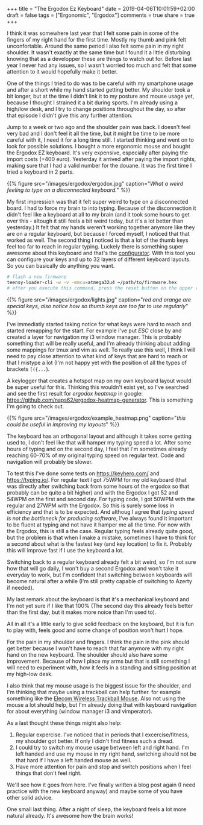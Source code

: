 +++
title = "The Ergodox Ez Keyboard"
date = 2019-04-06T10:01:59+02:00
draft = false
tags = ["Ergonomic", "Ergodox"]
comments = true
share = true
+++

I think it was somewhere last year that I felt some pain in some of the fingers of my right hand for the first time. Mostly my thumb and pink felt unconfortable.
Around the same period I also felt some pain in my right shoulder. It wasn't exactly at the same time but I found it a little disturbing knowing that as a developper these are things to watch out for.
Before last year I never had any issues, so I wasn't worried too much and felt that some attention to it would hopefully make it better.

One of the things I tried to do was to be careful with my smartphone usage and after a short while my hand started getting better. My shoulder took a bit longer, but at the time I didn't link it
to my posture and mouse usage yet, because I thought I strained it a bit during sports.
I'm already using a high/low desk, and I try to change positions throughout the day, so after that episode I didn't give this any further attention.

Jump to a week or two ago and the shoulder pain was back. I doesn't feel very bad and I don't feel it all the time, but it might be time to be more careful with it, I need it for a long time still. I started thinking and went on to look for possible solutions. I bought a more ergonomic mouse and bought the Ergodox EZ keyboard. It's very expensive, especially after paying the import costs (+400 euro).
Yesterday it arrived after paying the import rights, making sure that I had a valid number for the douane. It was the first time I tried a keyboard in 2 parts.

{{% figure src="/images/ergodox/ergodox.jpg" caption="*What a weird feeling to type on a disconnected keyboard.*" %}}

My first impression was that it felt super weird to type on a disconnected board. I had to force my brain to into typing. Because of the disconnection it didn't feel like a keyboard at all to my brain (and it took some hours to get over this - altough it still feels a bit weird today, but it's a lot better than yesterday.) It felt that my hands weren't working together anymore like they are on a regular keyboard, but because I forced myself, I noticed that that worked as well.
The second thing I noticed is that a lot of the thumb keys feel too far to reach in regular typing. Luckely there is something super awesome about this keyboard and that's the [configurator](https://configure.ergodox-ez.com/layouts/default/latest/0). With this tool you can configure your keys and up to 32 layers of different keyboard layouts. So you can basically do anything you want.

```bash
# flash a new firmware
teensy-loader-cli -w -v -mmcu=atmega32u4 ~/path/to/firmware.hex
# after you execute this command, press the reset button on the upper right of your keyboard and watch it reload
```
{{% figure src="/images/ergodox/lights.jpg" caption="*red and orange are special keys, also notice how so thumb keys are too far to use regularly*" %}}

I've immediatly started taking notice for what keys were hard to reach and started remapping for the start. For example I've put *ESC* close by and created a layer for navigation my i3 window manager. This is probably something that will be really useful, and I'm already thinking about adding some mappings for tmux and vim as well. To really use this well, I think I will need to pay close attention to what kind of keys that are hard to reach or that I mistype a lot (I'm not happy yet with the position of all the types of brackets `[({...`). 

A keylogger that creates a hotspot map on my own keyboard layout would be super useful for this. Thinking this wouldn't exist yet, so I've searched and see the first result for *ergodox heatmap* in google: https://github.com/naps62/ergodox-heatmap-generator. This is something I'm going to check out.

{{% figure src="/images/ergodox/example_heatmap.png" caption="*this could be useful in improving my layouts*" %}}

The keyboard has an orthogonal layout and although it takes some getting used to, I don't feel like that will hamper my typing speed a lot. After some hours of typing and on the second day, I feel that I'm sometimes already reaching 60-70% of my original typing speed on regular text. Code and navigation will probably be slower.

To test this I've done some tests on https://keyhero.com/ and https://typing.io/. For regular text I got 75WPM for my old keyboard (that was directly after switching back from some hours of the ergodox so that probably can be quite a bit higher) and with the Ergodox I got 52 and 54WPM on the first and second day. For typing code, I got 50WPM with the regular and 27WPM with the Ergodox. So this is surely some loss in efficiency and that is to be expected. And althoug I agree that *typing speed is not the bottleneck for producing software*, I've always found it important to be fluent at typing and not have it hamper me all the time. For now with the Ergodox, this is still a the case. Regular typing feels already quite good, but the problem is that when I make a mistake, sometimes I have to think for a second about what is the fastest key (and key location) to fix it. Probably this will improve fast if I use the keyboard a lot.

Switching back to a regular keyboard already felt a bit weird, so I'm not sure how that will go daily, I won't buy a second Ergodox and won't take it everyday to work, but I'm confident that switching between keyboards will become natural after a while (I'm still pretty capable of switching to Azerty if needed).

My last remark about the keyboard is that it's a mechanical keyboard and I'm not yet sure if I like that 100% (The second day this already feels better than the first day, but it makes more noice than I'm used to).

All in all it's a little early to give solid feedback on the keyboard, but it is fun to play with, feels good and some change of position won't hurt I hope.

For the pain in my shoulder and fingers. I think the pain in the pink should get better because I won't have to reach that far anymore with my right hand on the new keyboard. The shoulder should also have some improvement. Because of how I place my arms but that is still something I will need to experiment with, how it feels in a standing and sitting position at my high-low desk.

I also think that my mouse usage is the biggest issue for the shoulder, and I'm thinking that maybe using a trackball can help further. for example something like the [Elecom Wireless Trackball Mouse](https://www.amazon.com/ELECOM-M-HT1DRBK-Wireless-Trackball-Mouse/dp/B0735584RM). Also not using the mouse a lot should help, but I'm already doing that with keyboard navigation for about everything (window manager i3 and vimperator).

As a last thought these things might also help:

1. Regular expercise. I've noticed that in periods that I excercise/fitness, my shoulder got better. If only I didn't find fitness such a dread.
2. I could try to switch my mouse usage between left and right hand. I'm left handed and use my mouse in my right hand, switching should not be that hard if I have a left handed mouse as well.
3. Have more attention for pain and stop and switch positions when I feel things that don't feel right.

We'll see how it goes from here. I've finally written a blog post again (I need practice with the new keyboard anyway) and maybe some of you have other solid advice.

One small last thing. After a night of sleep, the keyboard feels a lot more natural already. It's awesome how the brain works!
